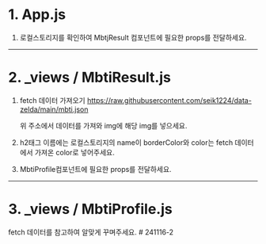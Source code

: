 # 1. App.js

1. 로컬스토리지를 확인하여 MbtjResult 컴포넌트에 필요한 props를 전달하세요.

---

# 2. \_views / MbtiResult.js

1. fetch 데이터 가져오기
   https://raw.githubusercontent.com/seik1224/data-zelda/main/mbti.json

   위 주소에서 데이터를 가져와 img에 해당 img를 넣으세요.

2. h2태그 이름에는 로컬스토리지의 name이 borderColor와 color는 fetch 데이터에서 가져온 color로 넣어주세요.

3. MbtiProfile컴포넌트에 필요한 props를 전달하세요.

---

# 3. \_views / MbtiProfile.js

fetch 데이터를 참고하여 알맞게 꾸며주세요.
#   2 4 1 1 1 6 - 2  
 